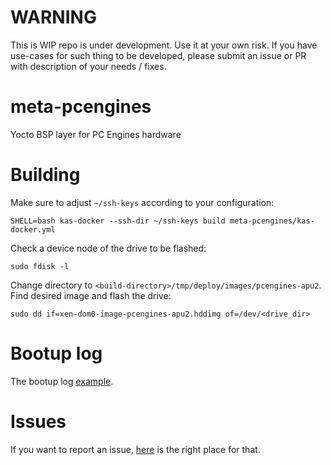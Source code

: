 # WARNING

This is WIP repo is under development. Use it at your own risk.
If you have use-cases for such thing to be developed, please submit
an issue or PR with description of your needs / fixes.

# meta-pcengines

Yocto BSP layer for PC Engines hardware

# Building

Make sure to adjust `~/ssh-keys` according to your configuration:

```
SHELL=bash kas-docker --ssh-dir ~/ssh-keys build meta-pcengines/kas-docker.yml
```

Check a device node of the drive to be flashed:

```
sudo fdisk -l
```

Change directory to `<build-directory>/tmp/deploy/images/pcengines-apu2`. Find
desired image and flash the drive:

```
sudo dd if=xen-dom0-image-pcengines-apu2.hddimg of=/dev/<drive_dir>
```

# Bootup log

The bootup log [example](bootup.log).

# Issues

If you want to report an issue, [here](https://github.com/pcengines/apu2-documentation/issues)
is the right place for that.
